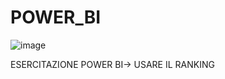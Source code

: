 # POWER_BI
![image](https://user-images.githubusercontent.com/79009772/223735391-66f352d3-47bc-4f4e-8908-8277e6fdeebe.png)


ESERCITAZIONE POWER BI-> USARE IL RANKING 
